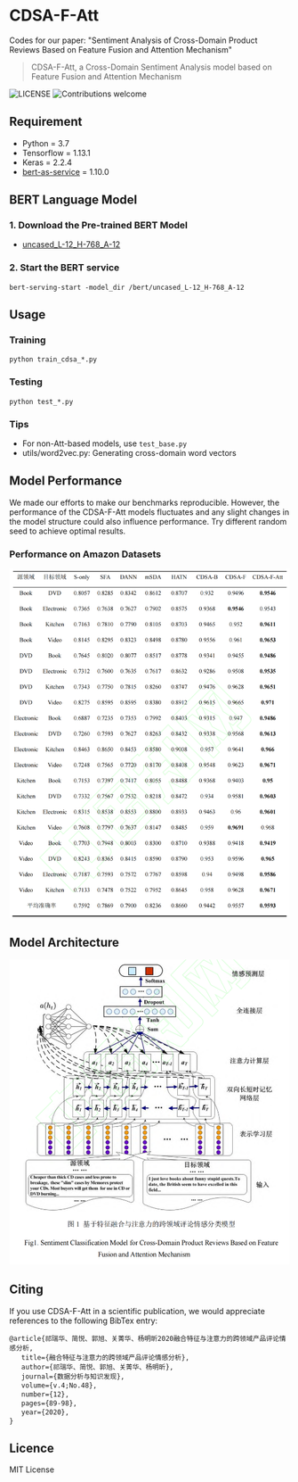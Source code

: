 # CDSA-F-Att
Codes for our paper: "Sentiment Analysis of Cross-Domain Product Reviews Based on Feature Fusion and Attention Mechanism"

> CDSA-F-Att,  a Cross-Domain Sentiment Analysis model based on Feature Fusion and Attention Mechanism

![LICENSE](https://img.shields.io/packagist/l/doctrine/orm.svg)
![Contributions welcome](https://img.shields.io/badge/contributions-welcome-brightgreen.svg)

## Requirement
* Python = 3.7
* Tensorflow = 1.13.1
* Keras = 2.2.4
* [bert-as-service](https://github.com/hanxiao/bert-as-service) = 1.10.0

## BERT Language Model
### 1. Download the Pre-trained BERT Model
* [uncased_L-12_H-768_A-12](https://github.com/google-research/bert)
### 2. Start the BERT service

    bert-serving-start -model_dir /bert/uncased_L-12_H-768_A-12

## Usage
### Training
    python train_cdsa_*.py
### Testing
    python test_*.py
### Tips
* For non-Att-based models, use `test_base.py`
* utils/word2vec.py: Generating cross-domain word vectors

## Model Performance

We made our efforts to make our benchmarks reproducible. However, the performance of the CDSA-F-Att models fluctuates and any slight changes in the model structure could also influence performance. Try different random seed to achieve optimal results.

### Performance on Amazon Datasets
![reslut](assets/result.png)

## Model Architecture
![cdsa-f-att](assets/cdsa-f-att.png)

## Citing
If you use CDSA-F-Att in a scientific publication, we would appreciate references to the following BibTex entry:
    
    @article{祁瑞华、简悦、郭旭、关菁华、杨明昕2020融合特征与注意力的跨领域产品评论情感分析,
       title={融合特征与注意力的跨领域产品评论情感分析},
       author={祁瑞华、简悦、郭旭、关菁华、杨明昕},
       journal={数据分析与知识发现},
       volume={v.4;No.48},
       number={12},
       pages={89-98},
       year={2020},
    }

## Licence
MIT License
